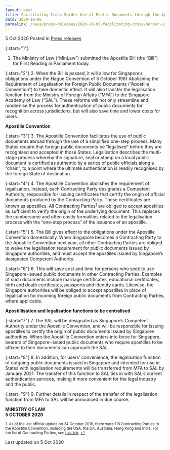 ```yaml
---
layout: post
title: Facilitating Cross-Border Use of Public Documents through the Apostille Bill 
date: 2020-10-05
permalink: /news/press-releases/2020-10-05-facilitating-cross-border-use-of-public-documents-through-apostille-bill/
---
```


5 Oct 2020 Posted in [Press releases](/news/press-releases)

{:start="1"}
1. The Ministry of Law (“MinLaw”) submitted the Apostille Bill (the “Bill”) for First Reading in Parliament today.

{:start="2"}
2. When the Bill is passed, it will allow for Singapore’s obligations under the Hague Convention of 5 October 1961 Abolishing the Requirement of Legalisation for Foreign Public Documents (“Apostille Convention”) to take domestic effect. It will also transfer the legalisation function from the Ministry of Foreign Affairs (“MFA”) to the Singapore Academy of Law (“SAL”). These reforms will not only streamline and modernise the process for authentication of public documents for recognition across jurisdictions, but will also save time and lower costs for users. 

<b>Apostille Convention</b>

{:start="3"}
3. The Apostille Convention facilitates the use of public documents abroad through the use of a simplified one-step process. Many States require that foreign public documents be “legalised” before they are recognised and accepted in those States. Legalisation describes the multi-stage process whereby the signature, seal or stamp on a local public document is certified as authentic by a series of public officials along a “chain”, to a point where the ultimate authentication is readily recognised by the foreign State of destination. 

{:start="4"}
4. The Apostille Convention abolishes the requirement of legalisation. Instead, each Contracting Party designates a Competent Authority, responsible for issuing certificates that certify the origin of official documents produced by the Contracting Party. These certificates are known as apostilles. All Contracting Parties<sup><a href="#fn1" id="ref1">1</a></sup> are obliged to accept apostilles as sufficient to verify the origin of the underlying document. This replaces the cumbersome and often costly formalities related to the legalisation process with the “one-step process” of the issuance of an apostille. 

{:start="5"}
5. The Bill gives effect to the obligations under the Apostille Convention  domestically. When Singapore becomes a Contracting Party to the Apostille Convention next year, all other Contracting Parties are obliged to waive the legalisation requirement for public documents issued by Singapore authorities, and must accept the apostilles issued by Singapore’s designated Competent Authority. 
 
{:start="6"}
6. This will save cost and time for persons who seek to use Singapore-issued public documents in other Contracting Parties. Examples of such documents include marriage certificates, educational certificates, birth and death certificates, passports and identity cards. Likewise, the Singapore authorities will be obliged to accept apostilles in place of legalisation for incoming foreign public documents from Contracting Parties, where applicable. 

<b>Apostillisation and legalisation functions to be centralised</b> 

{:start="7"}
7.	The SAL will be designated as Singapore’s Competent Authority under the Apostille Convention, and will be responsible for issuing apostilles to certify the origin of public documents issued by Singapore authorities. When the Apostille Convention enters into force for Singapore, bearers of Singapore-issued public documents who require apostilles to be affixed to their documents can approach the SAL.
 
{:start="8"}
8. In addition, for users’ convenience, the legalisation function of outgoing public documents issued in Singapore and intended for use in States with legalisation requirements will be transferred from MFA to SAL by January 2021. The transfer of this function to SAL ties in with SAL’s current authentication services, making it more convenient for the legal industry and the public.

{:start="9"}
9. Further details in respect of the transfer of the legalisation function from MFA to SAL will be announced in due course. 

**MINISTRY OF LAW**
<br>**5 OCTOBER 2020**

<p><sup id="fn1">1. As of the last official update on 24 October 2019, there were 118 Contracting Parties to the Apostille Convention, including the USA, the UK, Australia, Hong Kong and India. For the list of Contracting Parties, see <a href="https://www.hcch.net/en/instruments/conventions/status-table/?cid=41" target="new">this link</a>. <a href="#ref1" title="Jump back to footnote 1 in the text.">↩</a></sup></p>

<p class="right-side-updated">Last updated on 5 Oct 2020</p>
